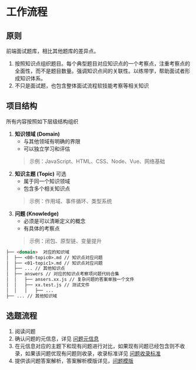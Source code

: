 
# 工作流程

## 原则

前端面试题库，相比其他题库的差异点。

1. 按照知识点组织题目。每个典型题目对应知识点的一个考察点，注重考察点的全面性，而不是题目数量。强调知识点间的关联性。以练带学，帮助面试者形成知识体系。
2. 不只是面试题，也包含整体面试流程软技能考察等相关知识

## 项目结构

所有内容按照如下层级结构组织

1. **知识领域 (Domain)**
   * 与其他领域有明确的界限
   * 可以独立学习和评估
   > 示例：JavaScript、HTML、CSS、Node、Vue、网络基础
2. **知识主题 (Topic)** 可选
   * 属于同一个知识领域
   * 包含多个相关知识点
   > 示例：作用域、事件循环、类型系统
3. **问题 (Knowledge)**
   * 必须是可以清晰定义的概念
   * 有具体的考察点
   > 示例：闭包、原型链、变量提升

```md
├── <domain>  对应的知识域
│  ├── <00-topic0>.md // 知识点对应问题
│  ├── <01-topic1>.md // 知识点对应问题
│  ├── ... // 其他知识点
│  ├── answers // 对应的知识点考察项问题代码合集
│  │   ├── ansers.xx.js // 复杂问题的答案单独一个文件
│  │   ├── xx.test.js // 测试文件
│  │   │   ├── ...
├── ... // 其他知识域
```

## 选题流程

1. 阅读问题
2. 确认问题的元信息，详见 [问题元信息](./02-question.md#meta)
3. 在元信息对应的主题下和现有问题进行对比，如果现有问题已经包含则不收录，如果该问题优现有问题则收录，收录标准详见  [问题收录标准](./02-question.md#standard)
4. 提供该问题答案解析，答案解析模版详见，[问题模版](./02-question.md#template)

